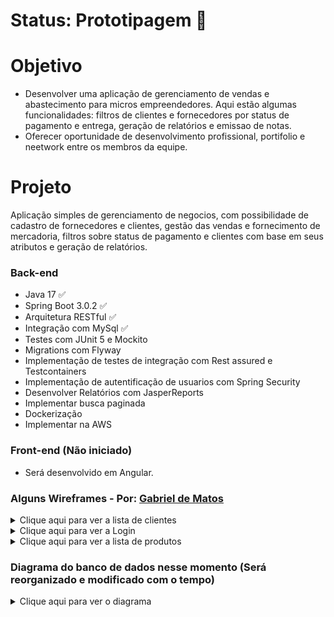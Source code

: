 # Status: Prototipagem :hammer:

# Objetivo
- Desenvolver uma aplicação de gerenciamento de vendas e abastecimento para micros empreendedores. Aqui estão algumas funcionalidades: filtros de clientes e fornecedores por status de pagamento e entrega, geração de relatórios e emissao de notas.
- Oferecer oportunidade de desenvolvimento profissional, portifolio e neetwork entre os membros da equipe.

# Projeto

Aplicação simples de gerenciamento de negocios, com possibilidade de cadastro de fornecedores e clientes, gestão das vendas e fornecimento de mercadoria, filtros sobre status de pagamento e clientes com base em seus atributos e geração de relatórios.


### Back-end
- Java 17 :white_check_mark:
- Spring Boot 3.0.2 :white_check_mark:
- Arquitetura RESTful :white_check_mark:
- Integração com MySql :white_check_mark:
- Testes com JUnit 5 e Mockito
- Migrations com Flyway 
- Implementação de testes de integração com Rest assured e Testcontainers
- Implementação de autentificação de usuarios com Spring Security
- Desenvolver Relatórios com JasperReports
- Implementar busca paginada
- Dockerização
- Implementar na AWS

### Front-end (Não iniciado)

- Será desenvolvido em Angular.

### Alguns Wireframes - Por:  [Gabriel de Matos](https://www.behance.net/gabrieldematos)

<details>
  <summary>Clique aqui para ver a lista de clientes</summary>
  
![image](https://user-images.githubusercontent.com/87953006/235389671-b8465326-457f-43c5-86a9-e683aa437283.png)
</details>

<details>
  <summary>Clique aqui para ver a Login</summary>
  
![image](https://user-images.githubusercontent.com/87953006/235389717-9c211e45-cf2c-4424-8b98-40db3a158328.png)
</details>

<details>
  <summary>Clique aqui para ver a lista de produtos</summary>
  
 ![image](https://user-images.githubusercontent.com/87953006/235389769-eb49ac7a-33d5-44b0-9962-82efbc91f6ee.png)
</details>


### Diagrama do banco de dados nesse momento (Será reorganizado e modificado com o tempo)
<details>
  <summary>Clique aqui para ver o diagrama</summary>
  
![image](https://user-images.githubusercontent.com/87953006/234709651-41887f7e-a2b3-4ca9-885c-d38d0274339c.png)
</details>


